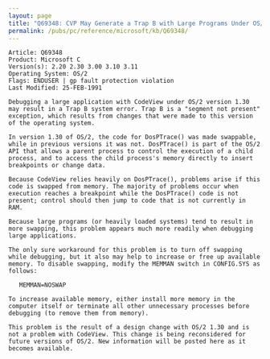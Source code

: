 ```yaml
---
layout: page
title: "Q69348: CVP May Generate a Trap B with Large Programs Under OS/2 1.30"
permalink: /pubs/pc/reference/microsoft/kb/Q69348/
---
```


	Article: Q69348
	Product: Microsoft C
	Version(s): 2.20 2.30 3.00 3.10 3.11
	Operating System: OS/2
	Flags: ENDUSER | gp fault protection violation
	Last Modified: 25-FEB-1991
	
	Debugging a large application with CodeView under OS/2 version 1.30
	may result in a Trap B system error. Trap B is a "segment not present"
	exception, which results from changes that were made to this version
	of the operating system.
	
	In version 1.30 of OS/2, the code for DosPTrace() was made swappable,
	while in previous versions it was not. DosPTrace() is part of the OS/2
	API that allows a parent process to control the execution of a child
	process, and to access the child process's memory directly to insert
	breakpoints or change data.
	
	Because CodeView relies heavily on DosPTrace(), problems arise if this
	code is swapped from memory. The majority of problems occur when
	execution reaches a breakpoint while the DosPTrace() code is not
	present; control should then jump to code that is not currently in
	RAM.
	
	Because large programs (or heavily loaded systems) tend to result in
	more swapping, this problem appears much more readily when debugging
	large applications.
	
	The only sure workaround for this problem is to turn off swapping
	while debugging, but it also may help to increase or free up available
	memory. To disable swapping, modify the MEMMAN switch in CONFIG.SYS as
	follows:
	
	   MEMMAN=NOSWAP
	
	To increase available memory, either install more memory in the
	computer itself or terminate all other unnecessary processes before
	debugging (to remove them from memory).
	
	This problem is the result of a design change with OS/2 1.30 and is
	not a problem with CodeView. This change is being reconsidered for
	future versions of OS/2. New information will be posted here as it
	becomes available.
